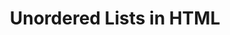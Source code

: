 ---
id: unordered-lists
title: Unordered Lists in HTML
sidebar_label: unordered Lists
sidebar_position: 2
tags: [html, web-development, unordered-lists, lists]
description: In this tutorial, you will learn about unordered lists in HTML. Unordered lists are used to display a list of items in no particular order.
---